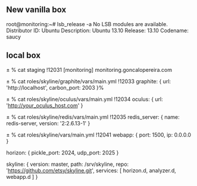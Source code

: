 ## New vanilla box

root@monitoring:~# lsb_release -a
No LSB modules are available.
Distributor ID:	Ubuntu
Description:	Ubuntu 13.10
Release:	13.10
Codename:	saucy

## local box

± % cat staging                                                                                                                                         !12031
[monitoring]
monitoring.goncalopereira.com

± % cat roles/skyline/graphite/vars/main.yml                                                                                                            !12033
graphite: { url: 'http://localhost', carbon_port: 2003 }%     

± % cat roles/skyline/oculus/vars/main.yml                                                                                                              !12034
oculus: { url: 'http://your_oculus_host.com' }

± % cat roles/skyline/redis/vars/main.yml                                                                                                               !12035
redis_server: { name: redis-server, version: '2:2.6.13-1' }

± % cat roles/skyline/vars/main.yml                                                                                                                     !12041
webapp: { port: 1500, ip: 0.0.0.0 }

horizon: { pickle_port: 2024, udp_port: 2025 }

skyline: {
  version: master,
  path: /srv/skyline,
  repo: 'https://github.com/etsy/skyline.git',
  services: [ horizon.d, analyzer.d, webapp.d ]
  }
  




